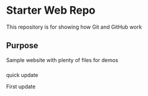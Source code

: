 # Starter Web Repo

This repository is for showing how Git and GitHub work

## Purpose

Sample website with plenty of files for demos

###
quick update

First update